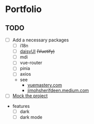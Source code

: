 # Portfolio

## TODO

- [ ] Add a necessary packages
  - [ ] i18n
  - [ ] [daisyUI](https://daisyui.com/docs/install/vite/) <del>(Vuetify)</del>
  - [ ] mdi
  - [ ] vue-router
  - [ ] pinia
  - [ ] axios
  - see
    - [vuemastery.com](https://www.vuemastery.com/blog/most-popular-vuejs-plugins-and-packages/)
    - [jimohsherifdeen.medium.com](https://jimohsherifdeen.medium.com/dependencies-you-must-know-as-vuejs-developer-8ecc26a0119b)
- [ ] [Mock the project](https://excalidraw.com/#json=vFQj65gs9Yb1PXfDlRRt9,q8pk7PFTXz6EnpTDzgrFWg)
- features
  - [ ] dark 
  - [ ] dark mode